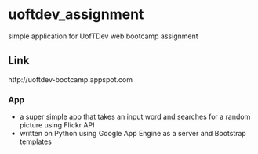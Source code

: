 uoftdev_assignment
==================

simple application for UofTDev web bootcamp assignment

<h2>Link</h2>
http://uoftdev-bootcamp.appspot.com

<h3>App</h3>
<ul>
<li>a super simple app that takes an input word and searches for a random picture using Flickr API
<li> written on Python using Google App Engine as a server and Bootstrap templates
</ul>
